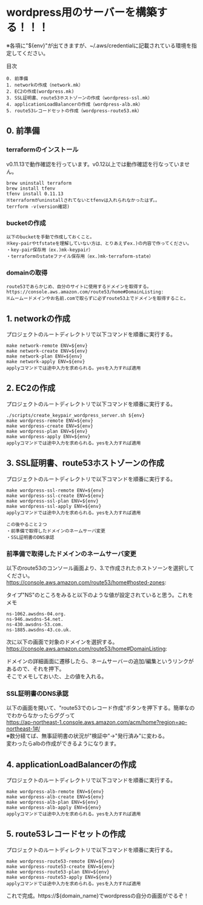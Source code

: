 # wordpress用のサーバーを構築する！！！
※各項に"${env}"が出てきますが、~/.aws/credentialに記載されている環境を指定してください。  

目次
```
0. 前準備
1. networkの作成（network.mk）
2. EC2の作成(wordpress.mk)
3. SSL証明書、route53ホストゾーンの作成（wordpress-ssl.mk）
4. applicationLoadBalancerの作成（wordpress-alb.mk）
5. route53レコードセットの作成（wordpress-route53.mk）
```

## 0. 前準備
### terraformのインストール
v0.11.13で動作確認を行っています。v0.12以上では動作確認を行なっていません。
```
brew uninstall terraform
brew install tfenv
tfenv install 0.11.13
※terraformがuninstallされてないとtfenvは入れられなかったはず。。
terrform -v(version確認)
```

### bucketの作成
```
以下のbucketを手動で作成しておくこと。
※key-pairやtfstateを理解していない方は、とりあえずex.)の内容で作ってください。
・key-pair保存用（ex.)mk-keypair）
・terraformのstateファイル保存用（ex.)mk-terraform-state）
```

### domainの取得
```
route53であらかじめ、自分のサイトに使用するドメインを取得する。  
https://console.aws.amazon.com/route53/home#DomainListing:  
※ムームードメインやお名前.comで取らずに必ずroute53上でドメインを取得すること。
```

## 1. networkの作成
プロジェクトのルートディレクトリで以下コマンドを順番に実行する。
```
make network-remote ENV=${env}
make network-create ENV=${env}
make network-plan ENV=${env}
make network-apply ENV=${env}
applyコマンドでは途中入力を求められる。yesを入力すれば適用
```

## 2. EC2の作成
プロジェクトのルートディレクトリで以下コマンドを順番に実行する。
```
./scripts/create_keypair_wordpress_server.sh ${env}
make wordpress-remote ENV=${env}
make wordpress-create ENV=${env}
make wordpress-plan ENV=${env}
make wordpress-apply ENV=${env}
applyコマンドでは途中入力を求められる。yesを入力すれば適用
```

## 3. SSL証明書、route53ホストゾーンの作成
プロジェクトのルートディレクトリで以下コマンドを順番に実行する。
```
make wordpress-ssl-remote ENV=${env}
make wordpress-ssl-create ENV=${env}
make wordpress-ssl-plan ENV=${env}
make wordpress-ssl-apply ENV=${env}
applyコマンドでは途中入力を求められる。yesを入力すれば適用

この後やること２つ
・前準備で取得したドメインのネームサーバ変更
・SSL証明書のDNS承認
```

### 前準備で取得したドメインのネームサーバ変更
以下のroute53のコンソール画面より、3.で作成されたホストソーンを選択してください。  
https://console.aws.amazon.com/route53/home#hosted-zones:  

タイプ"NS"のところをみると以下のような値が設定されていると思う。これをメモ
```
ns-1062.awsdns-04.org.
ns-946.awsdns-54.net.
ns-430.awsdns-53.com.
ns-1885.awsdns-43.co.uk.
```

次に以下の画面で対象のドメインを選択する。  
https://console.aws.amazon.com/route53/home#DomainListing:

ドメインの詳細画面に遷移したら、ネームサーバーの追加/編集というリンクがあるので、それを押下。  
そこでメモしておいた、上の値を入れる。

### SSL証明書のDNS承認
以下の画面を開いて、"route53でのレコード作成"ボタンを押下する。簡単なのでわからなかったらググって  
https://ap-northeast-1.console.aws.amazon.com/acm/home?region=ap-northeast-1#/  
※数分経てば、無事証明書の状況が"検証中"→"発行済み"に変わる。  
変わったらalbの作成ができるようになります。

## 4. applicationLoadBalancerの作成
プロジェクトのルートディレクトリで以下コマンドを順番に実行する。
```
make wordpress-alb-remote ENV=${env}
make wordpress-alb-create ENV=${env}
make wordpress-alb-plan ENV=${env}
make wordpress-alb-apply ENV=${env}
applyコマンドでは途中入力を求められる。yesを入力すれば適用
```

## 5. route53レコードセットの作成
プロジェクトのルートディレクトリで以下コマンドを順番に実行する。
```
make wordpress-route53-remote ENV=${env}
make wordpress-route53-create ENV=${env}
make wordpress-route53-plan ENV=${env}
make wordpress-route53-apply ENV=${env}
applyコマンドでは途中入力を求められる。yesを入力すれば適用
```

これで完成。https://${domain_name}でwordpressの自分の画面がでるぞ！
